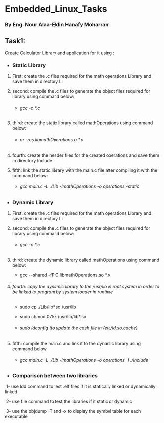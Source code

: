 # Embedded_Linux_Tasks



### By Eng. Nour Alaa-Eldin Hanafy Moharram

## Task1: 

Create Calculator Library and application for it using :

* ### Static Library

1. First: create the .c files required for the math operations Library and save them in directory Li

2. second: compile the .c files to generate the object files required for library using command below:

   * ###### gcc -c *.c

3. third: create the static library called mathOperations using command below:

   * ###### ar -rcs libmathOperations.a *.o

4. fourth: create the header files for the created operations and save them in directory Include

5. fifth: link the static library with the main.c file after compiling it with the command below:

   * ###### gcc main.c -L ./Lib -lmathOperations -o operations -static

* ### Dynamic Library

1. First: create the .c files required for the math operations Library and save them in directory Li

2. second: compile the .c files to generate the object files required for library using command below:

   * ###### gcc -c *.c

3. third: create the dynamic library called mathOperations using command below:

   * gcc --shared -fPIC libmathOperations.so *.o

4. ###### fourth: copy the dynamic library to the /usr/lib in root system in order to be linked to program by system loader in runtime

   * sudo cp ./Lib/lib*.so /usr/lib

   * sudo chmod 0755 /usr/lib/lib*.so

   * ###### sudo ldconfig (to update the cash file in /etc/ld.so.cache)

5. fifth: compile the main.c and link it to the dynamic library using command below

   * ###### gcc main.c -L ./Lib -lmathOperations -o operations -I ./Include

* ### Comparison between two libraries

​	1- use ldd command to test .elf files if it is statically linked or dynamically linked

​	2- use file command to test the libraries if it static or dynamic

​	3- use the objdump -T and -x to display the symbol table for each executable